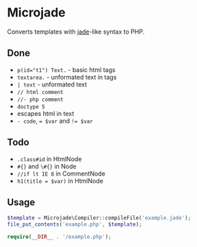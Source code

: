 # Microjade

Converts templates with [jade][]-like syntax to PHP.

[jade]: https://github.com/visionmedia/jade

## Done

- `p(id="t1") Text.` - basic html tags
- `textarea.` - unformated text in tags
- `| text` - unformated text
- `// html comment`
- `//- php comment`
- `doctype 5`
- escapes html in text
- `- code`, `= $var` and `!= $var`

## Todo

- `.class#id` in HtmlNode
- `#{}` and `\#{}` in Node
- `//if lt IE 8` in CommentNode
- `h1(title = $var)` in HtmlNode

## Usage

```php
$template = Microjade\Compiler::compileFile('example.jade');
file_put_contents('example.php', $template);

require(__DIR__ . '/example.php');
```
